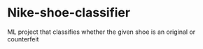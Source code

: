 # Nike-shoe-classifier
ML project that classifies whether the given shoe is an original or counterfeit 
